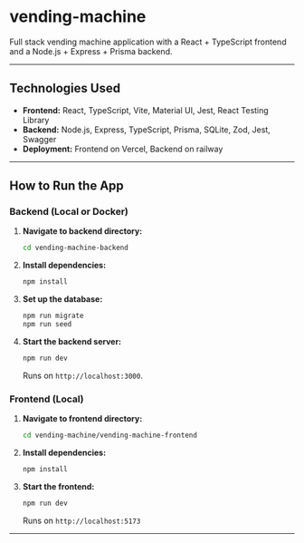 # vending-machine
Full stack vending machine application with a React + TypeScript frontend and a Node.js + Express + Prisma backend.

---

## Technologies Used

- **Frontend:** React, TypeScript, Vite, Material UI, Jest, React Testing Library
- **Backend:** Node.js, Express, TypeScript, Prisma, SQLite, Zod, Jest, Swagger
- **Deployment:** Frontend on Vercel, Backend on railway

---
## How to Run the App

### Backend (Local or Docker)

1. **Navigate to backend directory:**
   ```bash
   cd vending-machine-backend
   ```
2. **Install dependencies:**
   ```bash
   npm install
   ```
3. **Set up the database:**
   ```bash
   npm run migrate 
   npm run seed
   ```
4. **Start the backend server:**
   ```bash
   npm run dev
   ```
   Runs on `http://localhost:3000`.

### Frontend (Local)

1. **Navigate to frontend directory:**
   ```bash
   cd vending-machine/vending-machine-frontend
   ```
2. **Install dependencies:**
   ```bash
   npm install
   ```
3. **Start the frontend:**
   ```bash
   npm run dev
   ```
   Runs on `http://localhost:5173`

---
